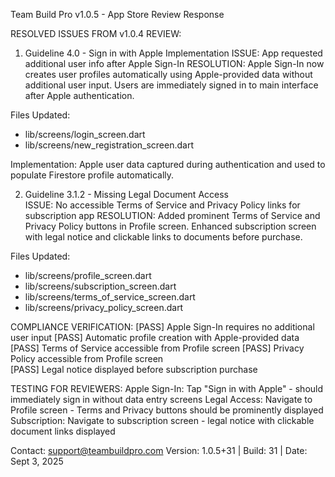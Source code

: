 Team Build Pro v1.0.5 - App Store Review Response

RESOLVED ISSUES FROM v1.0.4 REVIEW:

1. Guideline 4.0 - Sign in with Apple Implementation
ISSUE: App requested additional user info after Apple Sign-In
RESOLUTION: Apple Sign-In now creates user profiles automatically using Apple-provided data without additional user input. Users are immediately signed in to main interface after Apple authentication.

Files Updated:
- lib/screens/login_screen.dart 
- lib/screens/new_registration_screen.dart

Implementation: Apple user data captured during authentication and used to populate Firestore profile automatically.

2. Guideline 3.1.2 - Missing Legal Document Access  
ISSUE: No accessible Terms of Service and Privacy Policy links for subscription app
RESOLUTION: Added prominent Terms of Service and Privacy Policy buttons in Profile screen. Enhanced subscription screen with legal notice and clickable links to documents before purchase.

Files Updated:
- lib/screens/profile_screen.dart
- lib/screens/subscription_screen.dart
- lib/screens/terms_of_service_screen.dart
- lib/screens/privacy_policy_screen.dart

COMPLIANCE VERIFICATION:
[PASS] Apple Sign-In requires no additional user input
[PASS] Automatic profile creation with Apple-provided data
[PASS] Terms of Service accessible from Profile screen
[PASS] Privacy Policy accessible from Profile screen  
[PASS] Legal notice displayed before subscription purchase

TESTING FOR REVIEWERS:
Apple Sign-In: Tap "Sign in with Apple" - should immediately sign in without data entry screens
Legal Access: Navigate to Profile screen - Terms and Privacy buttons should be prominently displayed
Subscription: Navigate to subscription screen - legal notice with clickable document links displayed

Contact: support@teambuildpro.com
Version: 1.0.5+31 | Build: 31 | Date: Sept 3, 2025